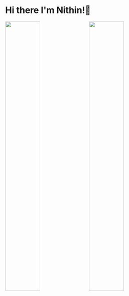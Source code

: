 # Hi there I'm Nithin!👋

<img align="left" width="47%" src="https://github-readme-stats.vercel.app/api?username=Nithin-Kannan&show_icons=true&theme=radical"/>


<img align="right" width="47%" src="https://github-readme-stats.vercel.app/api/top-langs/?username=Nithin-Kannan&layout=compact"/>











